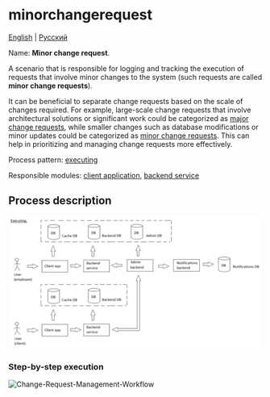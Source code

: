 # minorchangerequest

[English](minorchangerequest.md) | [Русский](minorchangerequest.ru.md)

Name: **Minor change request**.

A scenario that is responsible for logging and tracking the execution of requests that involve minor changes to the system (such requests are called **minor change requests**).

It can be beneficial to separate change requests based on the scale of changes required. 
For example, large-scale change requests that involve architectural solutions or significant work could be categorized as [major change requests](../admin/majorchangerequest.md), while smaller changes such as database modifications or minor updates could be categorized as [minor change requests](../admin/minorchangerequest.md). 
This can help in prioritizing and managing change requests more effectively.

Process pattern: [executing](../../processpatterns/executing.md)

Responsible modules: [client application](../../frontend/adminclient.md), [backend service](../../backend/adminbackend.md)

## Process description

![executing_overall](../../img/executing_overall.png)

### Step-by-step execution

![Change-Request-Management-Workflow](https://www.researchgate.net/profile/Zafar-Nasir/publication/224191064/figure/fig1/AS:302594669989893@1449155599842/Change-Request-Management-Workflow.png)
